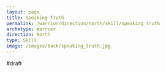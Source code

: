 ```yaml
---
layout: page
title: Speaking Truth
permalink: /warrior/direction/north/skill/speaking_truth
archetype: Warrior
direction: North
type: Skill
image: /images/back/speaking_truth.jpg
---
```

#draft   


